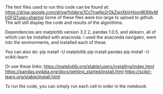 The text files used to run this code can be found at: https://drive.google.com/drive/folders/1CcTnw6p2rOkZqnXkIjrHom9E6NvMh0FQ?usp=sharing
Some of these files were too large to upload to github. 
The will still display the code and results of the algorithms.

Dependencies are matplotlib version 3.2.2, pandas 1.0.5, and sklearn, all of which can be installed with anaconda. 
I used the anaconda navigator, went into the environments, and installed each of these. 

You can also do:
    pip install -U matplotlib
    pip install pandas
    pip install -U scikit-learn
   
Or use these links:
    https://matplotlib.org/stable/users/installing/index.html
    https://pandas.pydata.org/docs/getting_started/install.html
    https://scikit-learn.org/stable/install.html

To run the code, you can simply run each cell in order in the notebook.

